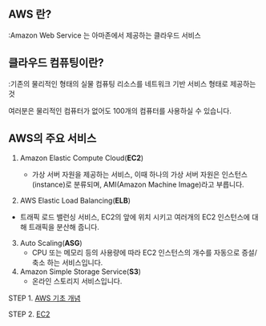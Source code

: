 
## AWS 란?

:Amazon Web Service 는 아마존에서 제공하는 클라우드 서비스



## 클라우드 컴퓨팅이란?

:기존의 물리적인 형태의 실물 컴퓨팅 리소스를 네트워크 기반 서비스 형태로 제공하는 것

여러분은 물리적인 컴퓨터가 없어도 100개의 컴퓨터를 사용하실 수 있습니다.



## AWS의 주요 서비스

1. Amazon Elastic Compute Cloud(**EC2**)
   - 가상 서버 자원을 제공하는 서비스, 이때 하나의 가상 서버 자원은 인스턴스(instance)로 분류되며, AMI(Amazon Machine Image)라고 부릅니다.

2.  AWS Elastic Load Balancing(**ELB**)
   - 트래픽 로드 밸런싱 서비스, EC2의 앞에 위치 시키고 여러개의 EC2 인스턴스에 대해 트래픽을 분산해 줍니다.
3. Auto Scaling(**ASG**)
   - CPU 또는 메모리 등의 사용량에 따라 EC2 인스턴스의 개수를 자동으로 증설/축소 하는 서비스입니다. 
4. Amazon Simple Storage Service(**S3**)
   - 온라인 스토리지 서비스입니다. 


STEP 1. [AWS 기초 개념](https://github.com/jominjimail/ausg/blob/master/hands_on/load_balance_full_understand/step1.md)


STEP 2. [EC2](https://github.com/jominjimail/ausg/blob/master/hands_on/load_balance_full_understand/step2.md)
